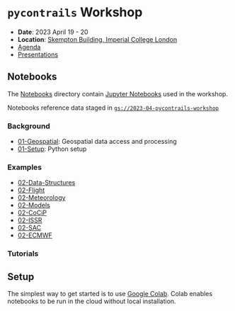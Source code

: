 # `pycontrails` Workshop

- **Date**: 2023 April 19 - 20
- **Location**: [Skempton Building, Imperial College London](https://goo.gl/maps/9oBGJ2eUwPj5GyuU7)
- [Agenda](https://drive.google.com/drive/folders/10-4j2nsayJnB5kUCkZkfyKBL7HwnrNIN)
- [Presentations](https://drive.google.com/drive/folders/10-4j2nsayJnB5kUCkZkfyKBL7HwnrNIN?usp=share_link)

## Notebooks

The [Notebooks](notebooks) directory contain [Jupyter Notebooks](https://jupyter.org/) used in the workshop.

Notebooks reference data staged in [`gs://2023-04-pycontrails-workshop`](https://console.cloud.google.com/storage/browser/2023-04-pycontrails-workshop)

### Background

- [01-Geospatial](notebooks/01-Geospatial.ipynb): Geospatial data access and processing
- [01-Setup](notebooks/01-Setup.ipynb): Python setup

### Examples

- [02-Data-Structures](notebooks/02-Data-Structures.ipynb)
- [02-Flight](notebooks/02-Flight.ipynb)
- [02-Meteorology](notebooks/02-Meteorology.ipynb)
- [02-Models](notebooks/02-Models.ipynb)
- [02-CoCiP](notebooks/02-CoCiP.ipynb)
- [02-ISSR](notebooks/02-ISSR.ipynb)
- [02-SAC](notebooks/02-SAC.ipynb)
- [02-ECMWF](notebooks/02-ECMWF.ipynb)

### Tutorials

## Setup

The simplest way to get started is to use [Google Colab](https://colab.research.google.com/).
Colab enables notebooks to be run in the cloud without local installation.
